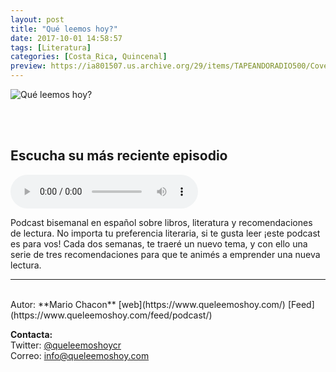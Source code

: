 ```yaml
---
layout: post
title: "Qué leemos hoy?"
date: 2017-10-01 14:58:57
tags: [Literatura]
categories: [Costa_Rica, Quincenal]
preview: https://ia801507.us.archive.org/29/items/TAPEANDORADIO500/Coverart-QuLeemosHoy300.jpg
---
```


![Qué leemos hoy?](https://ia801507.us.archive.org/29/items/TAPEANDORADIO500/Coverart-QuLeemosHoy500.jpg)

<br/>
<br/>

## Escucha su más reciente episodio

<!--reproductor-feed=https://www.queleemoshoy.com/feed/podcast/-->
<!--reproductor-start-->
<audio id="audio" preload="auto" controls="" src="https://media.blubrry.com/queleemoshoy/content.blubrry.com/queleemoshoy/QLHE005.mp3"></audio>
<!--reproductor-end-->

Podcast bisemanal en español sobre libros, literatura y recomendaciones de lectura. No importa tu preferencia literaria, si te gusta leer ¡este podcast es para vos! Cada dos semanas, te traeré un nuevo tema, y con ello una serie de tres recomendaciones para que te animés a emprender una nueva lectura.  

_ _ _
<br>
Autor: **Mario Chacon**  
[web](https://www.queleemoshoy.com/)  
[Feed](https://www.queleemoshoy.com/feed/podcast/)  



**Contacta:**  
Twitter: [@queleemoshoycr](https://twitter.com/queleemoshoycr)  
Correo: [info@queleemoshoy.com](mailto:info@queleemoshoy.com)  
